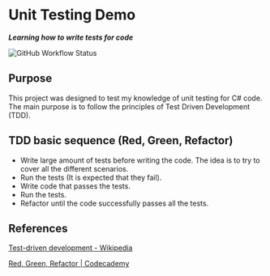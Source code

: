# Unit Testing Demo

**_Learning how to write tests for code_**

![GitHub Workflow Status](https://img.shields.io/github/actions/workflow/status/dersonmutemba/CalendarAndClockUnitTesting/dotnet.yml?style=plastic)

## Purpose

This project was designed to test my knowledge of unit testing for C# code. The main purpose is to follow the principles of Test Driven Development (TDD).

## TDD basic sequence (Red, Green, Refactor)

* Write large amount of tests before writing the code. The idea is to try to cover all the different scenarios.
* Run the tests (It is expected that they fail).
* Write code that passes the tests.
* Run the tests.
* Refactor until the code successfully passes all the tests.

## References

[Test-driven development - Wikipedia](https://en.wikipedia.org/wiki/Test-driven_development)

[Red, Green, Refactor | Codecademy](https://www.codecademy.com/article/tdd-red-green-refactor)
